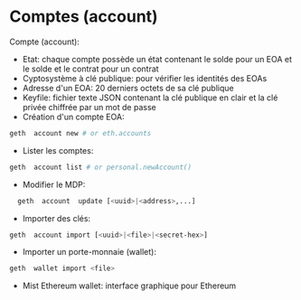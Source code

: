 # Comptes (account)

Compte (account):
  - Etat: chaque compte possède un état contenant le solde pour un EOA et le solde et le contrat pour un contrat
  - Cyptosystème à clé publique: pour vérifier les identités des EOAs
  - Adresse d'un EOA: 20 derniers octets de sa clé publique
  - Keyfile: fichier texte JSON contenant la clé publique en clair et la clé privée chiffrée par un mot de passe
  - Création d'un compte EOA: 
```bash
geth  account new # or eth.accounts
```
  - Lister les comptes: 
```bash
geth  account list # or personal.newAccount()
```
  - Modifier le MDP:  
```bash
  geth  account  update [<uuid>|<address>,...]
  ```
   - Importer des clés: 
```bash
geth  account import [<uuid>|<file>|<secret-hex>]
```
  - Importer un porte-monnaie (wallet): 
 ```bash
 geth  wallet import <file>
 ```
  - Mist  Ethereum  wallet: interface graphique pour Ethereum

